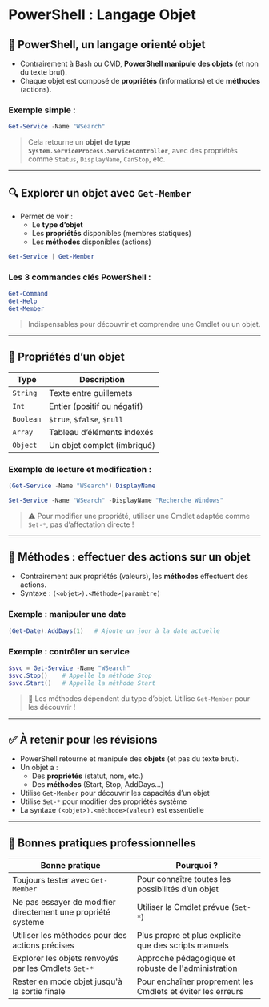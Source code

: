 # PowerShell : Langage Objet

## 🧠 PowerShell, un langage orienté objet

- Contrairement à Bash ou CMD, **PowerShell manipule des objets** (et non du texte brut).
- Chaque objet est composé de **propriétés** (informations) et de **méthodes** (actions).

### Exemple simple :

```powershell
Get-Service -Name "WSearch"
```

> Cela retourne un **objet de type `System.ServiceProcess.ServiceController`**, avec des propriétés comme `Status`, `DisplayName`, `CanStop`, etc.

---

## 🔍 Explorer un objet avec `Get-Member`

- Permet de voir :
    - Le **type d’objet**
    - Les **propriétés** disponibles (membres statiques)
    - Les **méthodes** disponibles (actions)

```powershell
Get-Service | Get-Member
```

### Les 3 commandes clés PowerShell :

```powershell
Get-Command
Get-Help
Get-Member
```

> Indispensables pour découvrir et comprendre une Cmdlet ou un objet.

---

## 🧾 Propriétés d’un objet

|Type|Description|
|---|---|
|`String`|Texte entre guillemets|
|`Int`|Entier (positif ou négatif)|
|`Boolean`|`$true`, `$false`, `$null`|
|`Array`|Tableau d’éléments indexés|
|`Object`|Un objet complet (imbriqué)|

### Exemple de lecture et modification :

```powershell
(Get-Service -Name "WSearch").DisplayName

Set-Service -Name "WSearch" -DisplayName "Recherche Windows"
```

> ⚠️ Pour modifier une propriété, utiliser une Cmdlet adaptée comme `Set-*`, pas d’affectation directe !

---

## 🔄 Méthodes : effectuer des actions sur un objet

- Contrairement aux propriétés (valeurs), les **méthodes** effectuent des actions.
- Syntaxe : `(<objet>).<Méthode>(paramètre)`

### Exemple : manipuler une date

```powershell
(Get-Date).AddDays(1)   # Ajoute un jour à la date actuelle
```

### Exemple : contrôler un service

```powershell
$svc = Get-Service -Name "WSearch"
$svc.Stop()    # Appelle la méthode Stop
$svc.Start()   # Appelle la méthode Start
```

> 🧠 Les méthodes dépendent du type d’objet. Utilise `Get-Member` pour les découvrir !

---

## ✅ À retenir pour les révisions

- PowerShell retourne et manipule des **objets** (et pas du texte brut).
- Un objet a :
    - Des **propriétés** (statut, nom, etc.)
    - Des **méthodes** (Start, Stop, AddDays…)
- Utilise `Get-Member` pour découvrir les capacités d’un objet
- Utilise `Set-*` pour modifier des propriétés système
- La syntaxe `(<objet>).<méthode>(valeur)` est essentielle

---

## 📌 Bonnes pratiques professionnelles

|Bonne pratique|Pourquoi ?|
|---|---|
|Toujours tester avec `Get-Member`|Pour connaître toutes les possibilités d’un objet|
|Ne pas essayer de modifier directement une propriété système|Utiliser la Cmdlet prévue (`Set-*`)|
|Utiliser les méthodes pour des actions précises|Plus propre et plus explicite que des scripts manuels|
|Explorer les objets renvoyés par les Cmdlets `Get-*`|Approche pédagogique et robuste de l'administration|
|Rester en mode objet jusqu'à la sortie finale|Pour enchaîner proprement les Cmdlets et éviter les erreurs|
